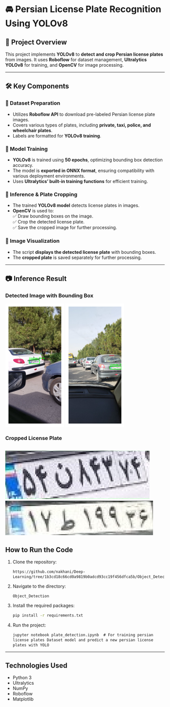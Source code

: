 # 🚘 Persian License Plate Recognition Using YOLOv8

## 📌 Project Overview
This project implements **YOLOv8** to **detect and crop Persian license plates** from images. It uses **Roboflow** for dataset management, **Ultralytics YOLOv8** for training, and **OpenCV** for image processing.

---

## 🛠️ Key Components

### 🔹 Dataset Preparation
- Utilizes **Roboflow API** to download pre-labeled Persian license plate images.  
- Covers various types of plates, including **private, taxi, police, and wheelchair plates**.  
- Labels are formatted for **YOLOv8 training**.  

### 🔹 Model Training
- **YOLOv8** is trained using **50 epochs**, optimizing bounding box detection accuracy.  
- The model is **exported in ONNX format**, ensuring compatibility with various deployment environments.  
- Uses **Ultralytics’ built-in training functions** for efficient training.  

### 🔹 Inference & Plate Cropping
- The trained **YOLOv8 model** detects license plates in images.  
- **OpenCV** is used to:  
  ✅ Draw bounding boxes on the image.  
  ✅ Crop the detected license plate.  
  ✅ Save the cropped image for further processing.  

### 🔹 Image Visualization
- The script **displays the detected license plate** with bounding boxes.  
- The **cropped plate** is saved separately for further processing.  

---

## 📷 Inference Result

### **Detected Image with Bounding Box**
![Detected License Plate](download.png) 
![Detected License Plate](download(1).png) 

### **Cropped License Plate**
![Cropped License Plate](download(3).png) 
![Cropped License Plate](download(2).png) 
---

## How to Run the Code
1. Clone the repository:

   ```
   https://github.com/nakhani/Deep-Learning/tree/1b3cd18c66cd0a9819b0adcd93cc19f456dfca5b/Object_Detection
   ```

2. Navigate to the directory:

   ```
   Object_Detection
   ```

3. Install the required packages:
   ```sh
   pip install -r requirements.txt
   ```

4. Run the project:
  
   ```
   jupyter notebook plate_detection.ipynb  # For training persian license plates Dataset model and predict a new persian license plates with YOLO

   ```
   
---
## Technologies Used
- Python 3
- Ultralytics
- NumPy
- Roboflow
- Matplotlib

